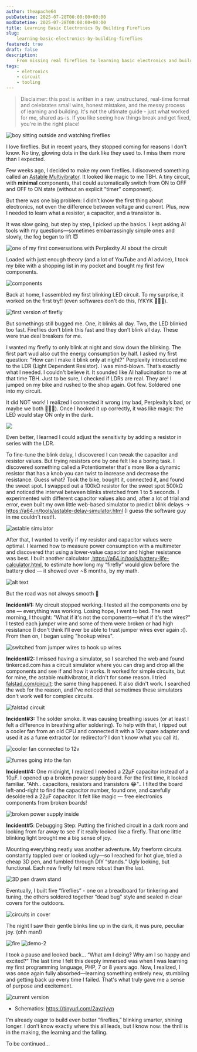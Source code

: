 ```yaml
---
author: theapache64
pubDatetime: 2025-07-28T00:00:00+00:00
modDatetime: 2025-07-28T00:00:00+00:00
title: Learning Basic Electronics By Building FireFlies
slug: 
    learning-basic-electronics-by-building-fireflies
featured: true
draft: false
description: 
    From missing real fireflies to learning basic electronics and building my own blinking "fireflies"
tags:
    - eletronics
    - circuit
    - tooling
---
```


> Disclaimer: this post is written in a raw, unstructured, real-time format and celebrates small wins, honest mistakes, and the messy process of learning and building. It's not the ultimate guide - just what worked for me, shared as-is. If you like seeing how things break and get fixed, you're in the right place!

![boy sitting outside and watching fireflies](9f82a046ec3d9d73e5ff321148b55bc8eba02f87.png)

I love fireflies. But in recent years, they stopped coming for reasons I don't know. No tiny, glowing dots in the dark like they used to. I miss them more than I expected.

Few weeks ago, I decided to make my own fireflies. I discovered something called an [Astable Multivibrator](https://www.electronics-tutorials.ws/waveforms/astable.html). It looked like magic to me TBH. A tiny circuit, with **minimal** components, that could automatically switch from ON to OFF and OFF to ON state (without an explicit "timer" component). 

But there was one big problem: I didn’t know the first thing about electronics, not even the difference between voltage and current. Plus, now I needed to learn what a resistor, a capacitor, and a transistor is. 

It was slow going, but step by step, I picked up the basics. I kept asking AI tools with my questions—sometimes embarrassingly simple ones and slowly, the fog began to lift 😇

![one of my first conversations with Perplexity AI about the circuit](image-46.png)

Loaded with just enough theory (and a lot of YouTube and AI advice), I took my bike with a shopping list in my pocket and bought my first few components. 

![components](image-56.png)

Back at home, I assembled my first blinking LED circuit. To my surprise, it worked on the first try!! (even softwares don't do this, IYKYK 🤷🏼‍♂️). 

![first version of firefly](v1-firefly.gif)

But somethings still bugged me. One, it blinks all day. Two, the LED blinked too fast. Fireflies don't blink this fast and they don’t blink all day. These were true deal breakers for me. 

I wanted my firefly to only blink at night and slow down the blinking. The first part wud also cut the energy consumption by half. I asked my first question: "How can I make it blink only at night?" Perplexity introduced me to the LDR (Light Dependent Resistor). I was mind-blown. That’s exactly what I needed. I couldn't believe it. It sounded like AI hallucination to me at that time TBH. Just to be sure, I checked if LDRs are real. They are! I jumped on my bike and rushed to the shop again. Got few. Soldered one into my circuit.

It did NOT work! I realized I connected it wrong (my bad, Perplexity’s bad, or maybe we both 🤷🏼‍♂️). Once I hooked it up correctly, it was like magic: the LED would stay ON only in the dark. 

![](glow-demo.mp4.gif)

Even better, I learned I could adjust the sensitivity by adding a resistor in series with the LDR.

To fine-tune the blink delay, I discovered I can tweak the capacitor and resistor values. But trying resistors one by one felt like a boring task. I discovered something called a Potentiometer that's more like a dynamic resistor that has a knob you can twist to increase and decrease the resistance. Guess what? Took the bike, bought it, connected it, and found the sweet spot. I swapped out a 100kΩ resistor for the sweet spot 500kΩ and noticed the interval between blinks stretched from 1 to 5 seconds. I experimented with different capacitor values also and, after a lot of trial and error, even built my own little web-based simulator to predict blink delays -> https://a64.in/tools/astable-delay-simulator.html (I guess the software guy in me couldn't rest!). 

![astable simulator](image-53.png)

After that, I wanted to verify if my resistor and capacitor values were optimal. I learned how to measure power consumption with a multimeter and discovered that using a lower-value capacitor and higher resistance was best. I built another calculator ,https://a64.in/tools/battery-life-calculator.html, to estimate how long my “firefly” would glow before the battery died — it showed over ~8 months, by my math. 

![alt text](image-52.png)

But the road was not always smooth 🥲 

**Incident#1:** My circuit stopped working. I tested all the components one by one — everything was working. Losing hope, I went to bed. The next morning, I thought: "What if it's not the components—what if it's the wires?" I tested each jumper wire and some of them were broken or had high resistance (I don't think I'll ever be able to trust jumper wires ever again :(). From then on, I began using "hookup wires".

![switched from jumper wires to hook up wires](image-51.png)

**Incident#2:** I missed having a simulator, so I searched the web and found tinkercad.com has a circuit simulator where you can drag and drop all the components and see if and how it works. It worked for simple circuits, but for mine, the astable multivibrator, it didn't for some reason. I tried [falstad.com/circuit](https://tinyurl.com/2avzjyyn); the same thing happened. It also didn't work. I searched the web for the reason, and I've noticed that sometimes these simulators don't work well for complex circuits.

![falstad circuit](image-55.png)

**Incident#3:** The solder smoke. It was causing breathing issues (or at least I felt a difference in breathing after soldering). To help with that, I ripped out a cooler fan from an old CPU and connected it with a 12v spare adapter and used it as a fume extractor (or redirector? I don't know what you call it).

![cooler fan connected to 12v](image-57.png)

![fumes going into the fan](fumes.mp4.gif)


**Incident#4:** One midnight, I realized I needed a 22μF capacitor instead of a 10μF. I opened up a broken power supply board. For the first time, it looked familiar. "Ahh.. capacitors, resistors and transistors 😂".. I tilted the board left-and-right to find the capacitor number, found one, and carefully desoldered a 22μF capacitor. It felt like magic — free electronics components from broken boards! 

![broken power supply inside](image-47.png)

**Incident#5**: Debugging Step: Putting the finished circuit in a dark room and looking from far away to see if it really looked like a firefly. That one little blinking light brought me a big sense of joy.

Mounting everything neatly was another adventure. My freeform circuits constantly toppled over or looked ugly—so I reached for hot glue, tried a cheap 3D pen, and fumbled through DIY “stands.” Ugly looking, but functional. Each new firefly felt more robust than the last.

![3D pen drawn stand](image-48.png)

Eventually, I built five “fireflies” - one on a breadboard for tinkering and tuning, the others soldered together “dead bug” style and sealed in clear covers for the outdoors. 

![circuits in cover](image-49.png)

The night I saw their gentle blinks line up in the dark, it was pure, peculiar joy. (ohh man!)

![fire](firefly-outdoor.gif)
![demo-2](firefly-demo-2.gif)

I took a pause and looked back… “What am I doing? Why am I so happy and excited?”
The last time I felt this deeply immersed was when I was learning my first programming language, PHP, 7 or 8 years ago. Now, I realized, I was once again fully absorbed—learning something entirely new, stumbling and getting back up every time I failed. That's what truly gave me a sense of purpose and excitement.

![current version](image-54.png)

- Schematics: https://tinyurl.com/2avzjyyn

I’m already eager to build even better “fireflies,” blinking smarter, shining longer. I don’t know exactly where this all leads, but I know now: the thrill is in the making, the learning and the falling.  

To be continued...
